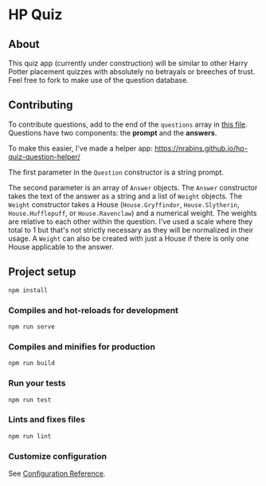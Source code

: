 # HP Quiz

## About
This quiz app (currently under construction) will be similar to other Harry Potter placement quizzes with absolutely no betrayals or breeches of trust. Feel free to fork to make use of the question database.

## Contributing
To contribute questions, add to the end of the `questions` array in [this file](https://github.com/nrabins/hp-quiz/blob/master/src/data/questions.ts). Questions have two components: the **prompt** and the **answers**.

To make this easier, I've made a helper app: https://nrabins.github.io/hp-quiz-question-helper/

The first parameter in the `Question` constructor is a string prompt.

The second parameter is an array of `Answer` objects. The `Answer` constructor takes the text of the answer as a string and a list of `Weight` objects. The `Weight` constructor takes a House (`House.Gryffindor`, `House.Slytherin`, `House.Hufflepuff`, or `House.Ravenclaw`) and a numerical weight. The weights are relative to each other within the question. I've used a scale where they total to 1 but that's not strictly necessary as they will be normalized in their usage. A `Weight` can also be created with just a House if there is only one House applicable to the answer.

## Project setup
```
npm install
```

### Compiles and hot-reloads for development
```
npm run serve
```

### Compiles and minifies for production
```
npm run build
```

### Run your tests
```
npm run test
```

### Lints and fixes files
```
npm run lint
```

### Customize configuration
See [Configuration Reference](https://cli.vuejs.org/config/).
